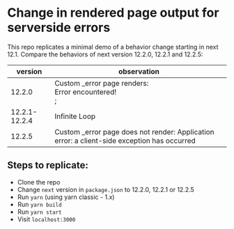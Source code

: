 # Change in rendered page output for serverside errors

This repo replicates a minimal demo of a behavior change starting in next 12.1. Compare the behaviors of next version 12.2.0, 12.2.1 and 12.2.5:

|version|observation|
--------|-------------
|12.2.0| Custom _error page renders: <div>Error encountered!</div>;|
|12.2.1-12.2.4| Infinite Loop|
|12.2.5| Custom _error page does not render: Application error: a client-side exception has occurred|

## Steps to replicate:

- Clone the repo
- Change `next` version in `package.json` to 12.2.0, 12.2.1 or 12.2.5
- Run `yarn` (using yarn classic - 1.x)
- Run `yarn build`
- Run `yarn start`
- Visit `localhost:3000`
